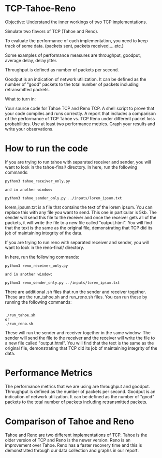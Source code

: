 # TCP-Tahoe-Reno

Objective: Understand the inner workings of two TCP implementations.

Simulate two flavors of TCP (Tahoe and Reno).

To evaluate the performance of each implementation, you need to keep track of some data. (packets sent, packets received,....etc.)

Some examples of performance measures are throughput, goodput, average delay, delay jitter.

Throughput is defined as number of packets per second.

Goodput is an indication of network utilization. It can be defined as the number of "good" packets to the total number of packets including retransmitted packets.

What to turn in:

Your source code for Tahoe TCP and Reno TCP.
A shell script to prove that your code compiles and runs correctly.
A report that includes a comparison of the performance of TCP Tahoe vs. TCP Reno under different packet loss probabilities. Use at least two performance metrics. Graph your results and write your observations.

# How to run the code

If you are trying to run tahoe with separated receiver and sender, you will want to look in the tahoe-final/ directory.
In here, run the following commands:
```
python3 tahoe_receiver_only.py

and in another window:

python3 tahoe_sender_only.py ../inputs/lorem_ipsum.txt
```

lorem_ipsum.txt is a file that contains the text of the lorem ipsum. You can replace this with any file you want to send. This one in particular is 5kb. The sender will send this file to the receiver and once the receiver gets all of the packets, it will write the file to a new file called "output.html". You will find that the text is the same as the original file, demonstrating that TCP did its job of maintaining integrity of the data.

If you are trying to run reno with separated receiver and sender, you will want to look in the reno-final/ directory.

In here, run the following commands:
```
python3 reno_receiver_only.py

and in another window:

python3 reno_sender_only.py ../inputs/lorem_ipsum.txt
```

There are additional .sh files that run the sender and receiver together. These are the run_tahoe.sh and run_reno.sh files. You can run these by running the following commands:
```

./run_tahoe.sh
or
./run_reno.sh
```

These will run the sender and receiver together in the same window. The sender will send the file to the receiver and the receiver will write the file to a new file called "output.html". You will find that the text is the same as the original file, demonstrating that TCP did its job of maintaining integrity of the data.

# Performance Metrics

The performance metrics that we are using are throughput and goodput. Throughput is defined as the number of packets per second. Goodput is an indication of network utilization. It can be defined as the number of "good" packets to the total number of packets including retransmitted packets.

# Comparison of Tahoe and Reno

Tahoe and Reno are two different implementations of TCP. Tahoe is the older version of TCP and Reno is the newer version. Reno is an improvement over Tahoe. Reno has a faster recovery time and this is demonstrated through our data collection and graphs in our report.
